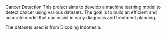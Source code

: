 Cancer Detection
This project aims to develop a machine learning model to detect cancer using various datasets. The goal is to build an efficient and accurate model that can assist in early diagnosis and treatment planning.

The datasets used is from Dicoding Indonesia.
